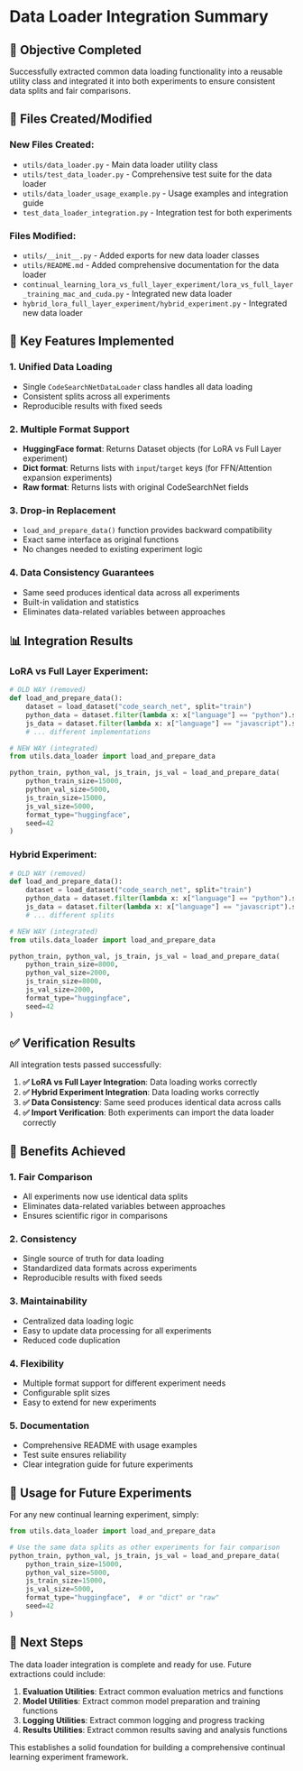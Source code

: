 # Data Loader Integration Summary

## 🎯 Objective Completed

Successfully extracted common data loading functionality into a reusable utility class and integrated it into both experiments to ensure consistent data splits and fair comparisons.

## 📁 Files Created/Modified

### New Files Created:
- `utils/data_loader.py` - Main data loader utility class
- `utils/test_data_loader.py` - Comprehensive test suite for the data loader
- `utils/data_loader_usage_example.py` - Usage examples and integration guide
- `test_data_loader_integration.py` - Integration test for both experiments

### Files Modified:
- `utils/__init__.py` - Added exports for new data loader classes
- `utils/README.md` - Added comprehensive documentation for the data loader
- `continual_learning_lora_vs_full_layer_experiment/lora_vs_full_layer_training_mac_and_cuda.py` - Integrated new data loader
- `hybrid_lora_full_layer_experiment/hybrid_experiment.py` - Integrated new data loader

## 🔧 Key Features Implemented

### 1. **Unified Data Loading**
- Single `CodeSearchNetDataLoader` class handles all data loading
- Consistent splits across all experiments
- Reproducible results with fixed seeds

### 2. **Multiple Format Support**
- **HuggingFace format**: Returns Dataset objects (for LoRA vs Full Layer experiment)
- **Dict format**: Returns lists with `input`/`target` keys (for FFN/Attention expansion experiments)
- **Raw format**: Returns lists with original CodeSearchNet fields

### 3. **Drop-in Replacement**
- `load_and_prepare_data()` function provides backward compatibility
- Exact same interface as original functions
- No changes needed to existing experiment logic

### 4. **Data Consistency Guarantees**
- Same seed produces identical data across all experiments
- Built-in validation and statistics
- Eliminates data-related variables between approaches

## 📊 Integration Results

### LoRA vs Full Layer Experiment:
```python
# OLD WAY (removed)
def load_and_prepare_data():
    dataset = load_dataset("code_search_net", split="train")
    python_data = dataset.filter(lambda x: x["language"] == "python").select(range(20000))
    js_data = dataset.filter(lambda x: x["language"] == "javascript").select(range(20000))
    # ... different implementations

# NEW WAY (integrated)
from utils.data_loader import load_and_prepare_data

python_train, python_val, js_train, js_val = load_and_prepare_data(
    python_train_size=15000,
    python_val_size=5000,
    js_train_size=15000,
    js_val_size=5000,
    format_type="huggingface",
    seed=42
)
```

### Hybrid Experiment:
```python
# OLD WAY (removed)
def load_and_prepare_data():
    dataset = load_dataset("code_search_net", split="train")
    python_data = dataset.filter(lambda x: x["language"] == "python").select(range(10000))
    js_data = dataset.filter(lambda x: x["language"] == "javascript").select(range(10000))
    # ... different splits

# NEW WAY (integrated)
from utils.data_loader import load_and_prepare_data

python_train, python_val, js_train, js_val = load_and_prepare_data(
    python_train_size=8000,
    python_val_size=2000,
    js_train_size=8000,
    js_val_size=2000,
    format_type="huggingface",
    seed=42
)
```

## ✅ Verification Results

All integration tests passed successfully:

1. **✅ LoRA vs Full Layer Integration**: Data loading works correctly
2. **✅ Hybrid Experiment Integration**: Data loading works correctly  
3. **✅ Data Consistency**: Same seed produces identical data across calls
4. **✅ Import Verification**: Both experiments can import the data loader correctly

## 🎉 Benefits Achieved

### 1. **Fair Comparison**
- All experiments now use identical data splits
- Eliminates data-related variables between approaches
- Ensures scientific rigor in comparisons

### 2. **Consistency**
- Single source of truth for data loading
- Standardized data formats across experiments
- Reproducible results with fixed seeds

### 3. **Maintainability**
- Centralized data loading logic
- Easy to update data processing for all experiments
- Reduced code duplication

### 4. **Flexibility**
- Multiple format support for different experiment needs
- Configurable split sizes
- Easy to extend for new experiments

### 5. **Documentation**
- Comprehensive README with usage examples
- Test suite ensures reliability
- Clear integration guide for future experiments

## 🚀 Usage for Future Experiments

For any new continual learning experiment, simply:

```python
from utils.data_loader import load_and_prepare_data

# Use the same data splits as other experiments for fair comparison
python_train, python_val, js_train, js_val = load_and_prepare_data(
    python_train_size=15000,
    python_val_size=5000,
    js_train_size=15000,
    js_val_size=5000,
    format_type="huggingface",  # or "dict" or "raw"
    seed=42
)
```

## 📝 Next Steps

The data loader integration is complete and ready for use. Future extractions could include:

1. **Evaluation Utilities**: Extract common evaluation metrics and functions
2. **Model Utilities**: Extract common model preparation and training functions
3. **Logging Utilities**: Extract common logging and progress tracking
4. **Results Utilities**: Extract common results saving and analysis functions

This establishes a solid foundation for building a comprehensive continual learning experiment framework. 